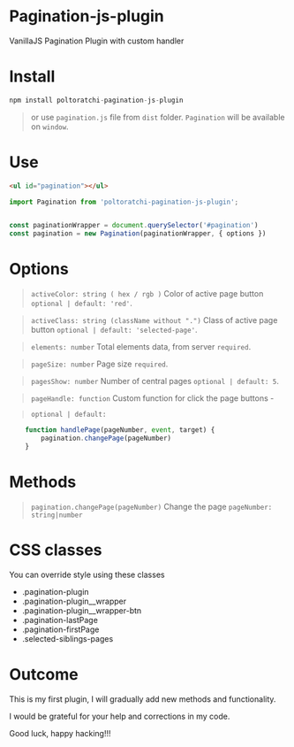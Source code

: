# Pagination-js-plugin
VanillaJS Pagination Plugin with custom handler



# Install
```js
npm install poltoratchi-pagination-js-plugin
```

> or use `pagination.js` file from `dist` folder. `Pagination` will be available on `window`.

# Use
```html
<ul id="pagination"></ul>
```

```js
import Pagination from 'poltoratchi-pagination-js-plugin';


const paginationWrapper = document.querySelector('#pagination')
const pagination = new Pagination(paginationWrapper, { options })
```
# Options
> `activeColor: string ( hex / rgb )` Color of active page button  `optional | default: 'red'`.

> `activeClass: string (className without ".")` Class of active page button `optional | default: 'selected-page'`.

> `elements: number` Total elements data, from server `required`.

> `pageSize: number` Page size `required`.

> `pagesShow: number` Number of central pages `optional | default: 5`.

> `pageHandle: function` Custom function for click the page buttons -

> `optional | default: `
```js
    function handlePage(pageNumber, event, target) {
        pagination.changePage(pageNumber)
    }
```

# Methods
> `pagination.changePage(pageNumber)` Change the page `pageNumber: string|number`

# CSS classes
You can override style using these classes

- .pagination-plugin
- .pagination-plugin__wrapper
- .pagination-plugin__wrapper-btn
- .pagination-lastPage
- .pagination-firstPage
- .selected-siblings-pages

# Outcome

This is my first plugin, I will gradually add new methods and functionality.

I would be grateful for your help and corrections in my code.

Good luck, happy hacking!!!
